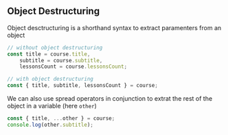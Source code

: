 ## Object Destructuring

Object desctructuring is a shorthand syntax to extract paramenters from an object

```typescript
// without object destructuring
const title = course.title,
    subtitle = course.subtitle,
    lessonsCount = course.lessonsCount;
```

```typescript
// with object destructuring
const { title, subtitle, lessonsCount } = course;
```

We can also use spread operators in conjunction to extrat the rest of the object in a variable (here `other`)

```typescript
const { title, ...other } = course;
console.log(other.subtitle);
```
